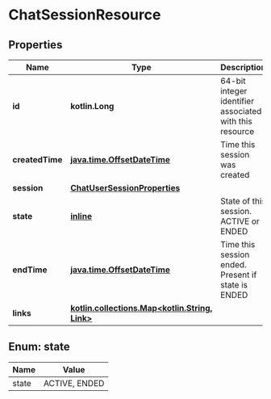 
# ChatSessionResource

## Properties
Name | Type | Description | Notes
------------ | ------------- | ------------- | -------------
**id** | **kotlin.Long** | 64-bit integer identifier associated with this resource | 
**createdTime** | [**java.time.OffsetDateTime**](java.time.OffsetDateTime.md) | Time this session was created | 
**session** | [**ChatUserSessionProperties**](ChatUserSessionProperties.md) |  | 
**state** | [**inline**](#State) | State of this session. ACTIVE or ENDED | 
**endTime** | [**java.time.OffsetDateTime**](java.time.OffsetDateTime.md) | Time this session ended. Present if state is ENDED |  [optional]
**links** | [**kotlin.collections.Map&lt;kotlin.String, Link&gt;**](Link.md) |  |  [optional]


<a id="State"></a>
## Enum: state
Name | Value
---- | -----
state | ACTIVE, ENDED



